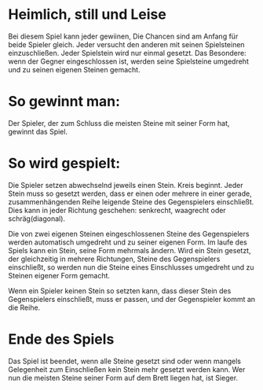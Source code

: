 # Heimlich, still und Leise

Bei diesem Spiel kann jeder gewiinen, Die Chancen sind am Anfang für beide Spieler gleich. Jeder versucht den anderen mit seinen Spielsteinen einzuschließen. Jeder Spielstein wird nur einmal gesetzt. Das Besondere: wenn der Gegner eingeschlossen ist, werden seine Spielsteine umgedreht und zu seinen eigenen Steinen gemacht.

# So gewinnt man:
Der Spieler, der zum Schluss die meisten Steine mit seiner Form hat, gewinnt das Spiel.

# So wird gespielt:
Die Spieler setzen abwechselnd jeweils einen Stein. Kreis beginnt. Jeder Stein muss so gesetzt werden, dass er einen oder mehrere in einer gerade, zusammenhängenden Reihe leigende Steine des Gegenspielers einschließt. Dies kann in jeder Richtung geschehen: senkrecht, waagrecht oder schräg(diagonal).

Die von zwei eigenen Steinen eingeschlossenen Steine des Gegenspielers werden automatisch umgedreht und zu seiner eigenen Form. Im laufe des Spiels kann ein Stein, seine Form mehrmals ändern. Wird ein Stein gesetzt, der gleichzeitig in mehrere Richtungen, Steine des Gegenspielers einschließt, so werden nun die Steine eines Einschlusses umgedreht und zu Steinen eigener Form gemacht.

Wenn ein Spieler keinen Stein so setzten kann, dass dieser Stein des Gegenspielers einschließt, muss er passen, und der Gegenspieler kommt an die Reihe.

# Ende des Spiels
Das Spiel ist beendet, wenn alle Steine gesetzt sind oder wenn mangels Gelegenheit zum Einschließen kein Stein mehr gesetzt werden kann. Wer nun die meisten Steine seiner Form auf dem Brett liegen hat, ist Sieger.
